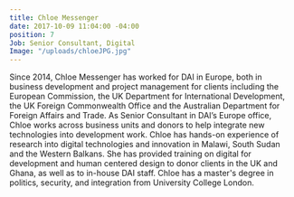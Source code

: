 ```yaml
---
title: Chloe Messenger
date: 2017-10-09 11:04:00 -04:00
position: 7
Job: Senior Consultant, Digital
Image: "/uploads/chloeJPG.jpg"
---
```


Since 2014, Chloe Messenger has worked for DAI in Europe, both in business development and project management for clients including the European Commission, the UK Department for International Development, the UK Foreign Commonwealth Office and the Australian Department for Foreign Affairs and Trade. As Senior Consultant in DAI’s Europe office, Chloe works across business units and donors to help integrate new technologies into development work. Chloe has hands-on experience of research into digital technologies and innovation in Malawi, South Sudan and the Western Balkans. She has provided training on digital for development and human centered design to donor clients in the UK and Ghana, as well as to in-house DAI staff. Chloe has a master's degree in politics, security, and integration from University College London. 